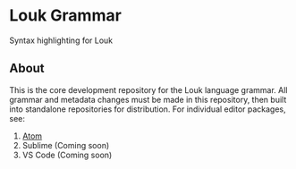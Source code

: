 # Louk Grammar
Syntax highlighting for Louk

## About
This is the core development repository for the Louk language grammar. All grammar and metadata changes must be made in this repository, then built into standalone repositories for distribution. For individual editor packages, see:
1. [Atom](http://atom.io/package/language-louk)
2. Sublime (Coming soon)
3. VS Code (Coming soon)
